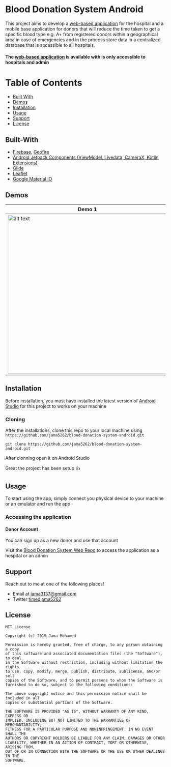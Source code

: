 # Blood Donation System Android

This project aims to develop a [web-based application](https://github.com/jama5262/blood-donation-system-web) for the hospital and a mobile base application for donors that will reduce the time taken to get a specific blood type e.g. A+ from registered donors within a geographical area in case of emergencies and in the process store data in a centralized database that is accessible to all hospitals.

#### The [web-based application](https://github.com/jama5262/blood-donation-system-web) is available with is only accessible to hospitals and admin

# Table of Contents
- [Built With](#built-with)
- [Demos](#demos)
- [Installation](#installation)
- [Usage](#usage)
- [Support](#support)
- [License](#license)

## Built-With

- [Firebase](https://firebase.google.com/), [Geofire](https://github.com/firebase/geofire-js)
- [Android Jetpack Components (ViewModel, Livedata, CameraX, Kotlin Extensions)](https://developer.android.com/jetpack/?gclid=CjwKCAjwldHsBRAoEiwAd0JybTG_zEnM0YG2eQRWFpgvDILuP1tGH5VIM-reIThtR7Dd4zGs-SFsaxoCbjsQAvD_BwE)
- [Glide](https://github.com/bumptech/glide)
- [Leaflet](https://leafletjs.com/)
- [Google Material IO](https://material.io/develop/android/)

## Demos

Demo 1 | Demo 2 | Demo 3
------------ | ------------- | -------------
<img src="https://github.com/jama5262/blood-donation-system-android/blob/develop/gif/image.gif" alt="alt text" height="500px"> | <img src="https://github.com/jama5262/blood-donation-system-android/blob/develop/gif/image2.gif" alt="alt text" height="500px"> | <img src="https://github.com/jama5262/blood-donation-system-android/blob/develop/gif/image3.gif" height="500px">

## Installation
Before installation, you must have installed the latest version of [Android Studio](https://developer.android.com/studio) for this project to works on your machine

### Cloning
After the installations, clone this repo to your local machine using `https://github.com/jama5262/blood-donation-system-android.git`
```
git clone https://github.com/jama5262/blood-donation-system-android.git
```
After clonning open it on Android Studio

Great the project has been setup 👍

## Usage

To start using the app, simply connect you physical device to your machine or an emulator and run the app

### Accessing the application
#### Donor Account
You can sign up as a new donor and use that account

Visit the [Blood Donation System Web Repo](https://github.com/jama5262/blood-donation-system-web) to access the application as a hospital or an admin

## Support

Reach out to me at one of the following places!

- Email at jama3137@gmail.com
- Twitter [timedjama5262](https://twitter.com/timedjama5262)

## License

```
MIT License

Copyright (c) 2019 Jama Mohamed

Permission is hereby granted, free of charge, to any person obtaining a copy
of this software and associated documentation files (the "Software"), to deal
in the Software without restriction, including without limitation the rights
to use, copy, modify, merge, publish, distribute, sublicense, and/or sell
copies of the Software, and to permit persons to whom the Software is
furnished to do so, subject to the following conditions:

The above copyright notice and this permission notice shall be included in all
copies or substantial portions of the Software.

THE SOFTWARE IS PROVIDED "AS IS", WITHOUT WARRANTY OF ANY KIND, EXPRESS OR
IMPLIED, INCLUDING BUT NOT LIMITED TO THE WARRANTIES OF MERCHANTABILITY,
FITNESS FOR A PARTICULAR PURPOSE AND NONINFRINGEMENT. IN NO EVENT SHALL THE
AUTHORS OR COPYRIGHT HOLDERS BE LIABLE FOR ANY CLAIM, DAMAGES OR OTHER
LIABILITY, WHETHER IN AN ACTION OF CONTRACT, TORT OR OTHERWISE, ARISING FROM,
OUT OF OR IN CONNECTION WITH THE SOFTWARE OR THE USE OR OTHER DEALINGS IN THE
SOFTWARE.
```
